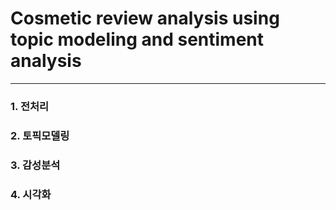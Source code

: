 # Cosmetic review analysis using topic modeling and sentiment analysis
--------
### 1. 전처리
### 2. 토픽모델링
### 3. 감성분석
### 4. 시각화

